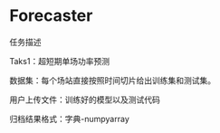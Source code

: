 # Forecaster

任务描述

Taks1：超短期单场功率预测

数据集：每个场站直接按照时间切片给出训练集和测试集。

用户上传文件：训练好的模型以及测试代码

归档结果格式：字典-numpyarray